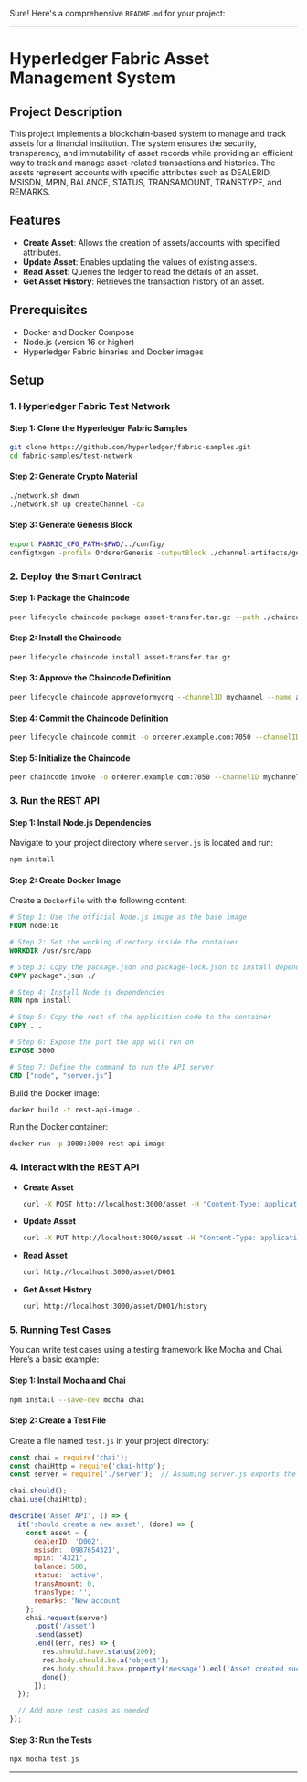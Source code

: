 Sure! Here's a comprehensive `README.md` for your project:

---

# Hyperledger Fabric Asset Management System

## Project Description

This project implements a blockchain-based system to manage and track assets for a financial institution. The system ensures the security, transparency, and immutability of asset records while providing an efficient way to track and manage asset-related transactions and histories. The assets represent accounts with specific attributes such as DEALERID, MSISDN, MPIN, BALANCE, STATUS, TRANSAMOUNT, TRANSTYPE, and REMARKS.

## Features

- **Create Asset**: Allows the creation of assets/accounts with specified attributes.
- **Update Asset**: Enables updating the values of existing assets.
- **Read Asset**: Queries the ledger to read the details of an asset.
- **Get Asset History**: Retrieves the transaction history of an asset.

## Prerequisites

- Docker and Docker Compose
- Node.js (version 16 or higher)
- Hyperledger Fabric binaries and Docker images

## Setup

### 1. Hyperledger Fabric Test Network

#### Step 1: Clone the Hyperledger Fabric Samples

```bash
git clone https://github.com/hyperledger/fabric-samples.git
cd fabric-samples/test-network
```

#### Step 2: Generate Crypto Material

```bash
./network.sh down
./network.sh up createChannel -ca
```

#### Step 3: Generate Genesis Block

```bash
export FABRIC_CFG_PATH=$PWD/../config/
configtxgen -profile OrdererGenesis -outputBlock ./channel-artifacts/genesis.block
```

### 2. Deploy the Smart Contract

#### Step 1: Package the Chaincode

```bash
peer lifecycle chaincode package asset-transfer.tar.gz --path ./chaincode-go --lang golang --label asset-transfer_1
```

#### Step 2: Install the Chaincode

```bash
peer lifecycle chaincode install asset-transfer.tar.gz
```

#### Step 3: Approve the Chaincode Definition

```bash
peer lifecycle chaincode approveformyorg --channelID mychannel --name asset-transfer --version 1.0 --sequence 1 --package-id <PACKAGE_ID> --init-required
```

#### Step 4: Commit the Chaincode Definition

```bash
peer lifecycle chaincode commit -o orderer.example.com:7050 --channelID mychannel --name asset-transfer --version 1.0 --sequence 1 --init-required
```

#### Step 5: Initialize the Chaincode

```bash
peer chaincode invoke -o orderer.example.com:7050 --channelID mychannel -n asset-transfer --isInit -c '{"Args":[]}'
```

### 3. Run the REST API

#### Step 1: Install Node.js Dependencies

Navigate to your project directory where `server.js` is located and run:

```bash
npm install
```

#### Step 2: Create Docker Image

Create a `Dockerfile` with the following content:

```dockerfile
# Step 1: Use the official Node.js image as the base image
FROM node:16

# Step 2: Set the working directory inside the container
WORKDIR /usr/src/app

# Step 3: Copy the package.json and package-lock.json to install dependencies
COPY package*.json ./

# Step 4: Install Node.js dependencies
RUN npm install

# Step 5: Copy the rest of the application code to the container
COPY . .

# Step 6: Expose the port the app will run on
EXPOSE 3000

# Step 7: Define the command to run the API server
CMD ["node", "server.js"]
```

Build the Docker image:

```bash
docker build -t rest-api-image .
```

Run the Docker container:

```bash
docker run -p 3000:3000 rest-api-image
```

### 4. Interact with the REST API

- **Create Asset**

  ```bash
  curl -X POST http://localhost:3000/asset -H "Content-Type: application/json" -d '{"dealerID":"D001", "msisdn":"1234567890", "mpin":"1234", "balance":1000, "status":"active", "transAmount":0, "transType":"", "remarks":"Initial balance"}'
  ```

- **Update Asset**

  ```bash
  curl -X PUT http://localhost:3000/asset -H "Content-Type: application/json" -d '{"dealerID":"D001", "msisdn":"1234567890", "mpin":"1234", "balance":2000, "status":"active", "transAmount":1000, "transType":"deposit", "remarks":"Updated balance"}'
  ```

- **Read Asset**

  ```bash
  curl http://localhost:3000/asset/D001
  ```

- **Get Asset History**

  ```bash
  curl http://localhost:3000/asset/D001/history
  ```

### 5. Running Test Cases

You can write test cases using a testing framework like Mocha and Chai. Here’s a basic example:

#### Step 1: Install Mocha and Chai

```bash
npm install --save-dev mocha chai
```

#### Step 2: Create a Test File

Create a file named `test.js` in your project directory:

```javascript
const chai = require('chai');
const chaiHttp = require('chai-http');
const server = require('./server');  // Assuming server.js exports the app

chai.should();
chai.use(chaiHttp);

describe('Asset API', () => {
  it('should create a new asset', (done) => {
    const asset = {
      dealerID: 'D002',
      msisdn: '0987654321',
      mpin: '4321',
      balance: 500,
      status: 'active',
      transAmount: 0,
      transType: '',
      remarks: 'New account'
    };
    chai.request(server)
      .post('/asset')
      .send(asset)
      .end((err, res) => {
        res.should.have.status(200);
        res.body.should.be.a('object');
        res.body.should.have.property('message').eql('Asset created successfully!');
        done();
      });
  });

  // Add more test cases as needed
});
```

#### Step 3: Run the Tests

```bash
npx mocha test.js
```

---
